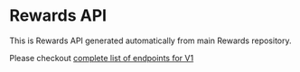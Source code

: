 # Rewards API

This is Rewards API generated automatically from main Rewards repository.

Please checkout [complete list of endpoints for V1](v1/index.markdown)
